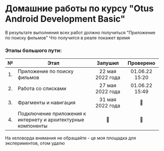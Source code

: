 # Домашние работы по курсу "Otus Android Development Basic" 

В результате выполнения всех работ должно получиться "Приложение по поиску фильмов"
Что получится в реале покажет время

### Этапы большого пути:

| № | Этап | Запушил | Проверено
| :-: | ------ | :-----: | :-----: |
|1. |Приложение по поиску фильмов|22 мая 2022 года|01.06.22 15:20|
|2. |Работа со списками|27 мая 2022 года|01.06.22 15:49|
|3. |Фрагменты и навигация|31 мая 2022 года|🤢|
|4. |Подключение приложения к интернету и архитектурные компоненты|🤢|🤢|

На хеловорда внимания не обращайте - це моя площадка для экспериментов, отом удалю